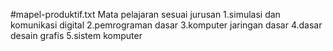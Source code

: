 #mapel-produktif.txt
Mata pelajaran sesuai jurusan
1.simulasi dan komunikasi digital
2.pemrograman dasar 
3.komputer jaringan dasar
4.dasar desain grafis
5.sistem komputer
